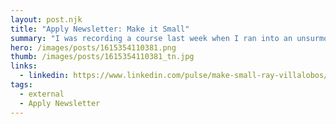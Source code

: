 ```yaml
---
layout: post.njk
title: "Apply Newsletter: Make it Small"
summary: "I was recording a course last week when I ran into an unsurmountable problem. You know the type where you think: I have no idea why this isn't working or how to solve this. Being an experienced moron, I did what I always do. Sleep on it. Which doesn't exactly make the problem go away, but I know that at that point, what I really need is a break."
hero: /images/posts/1615354110381.png
thumb: /images/posts/1615354110381_tn.jpg
links:
  - linkedin: https://www.linkedin.com/pulse/make-small-ray-villalobos/
tags:
  - external
  - Apply Newsletter
---
```

